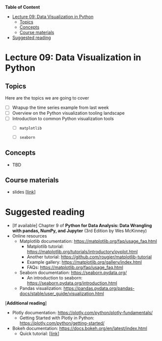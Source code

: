 
**Table of Content**
- [Lecture 09: Data Visualization in Python](#lecture-09-data-visualization-in-python)
  - [Topics](#topics)
  - [Concepts](#concepts)
  - [Course materials](#course-materials)
- [Suggested reading](#suggested-reading)

# Lecture 09: Data Visualization in Python

## Topics
Here are the topics we are going to cover
* [ ] Wrapup the time series example from last week
* [ ] Overview on the Python visualization tooling landscape
* [ ] Introduction to common Python visualization tools
  * [ ] `matplotlib`
  * [ ] `seaborn`


## Concepts
* TBD


## Course materials
* slides [[link](TBD)]

# Suggested reading
* [If available] Chapter 9 of **Python for Data Analysis: Data Wrangling with pandas, NumPy, and Jupyter** (3rd Edition by Wes McKinney)
* Online resources
  * Matplotlib  documentation: https://matplotlib.org/faq/usage_faq.html
      * Matplotlib  tutorial: https://matplotlib.org/tutorials/introductory/pyplot.html
      * Another tutorial: https://github.com/rougier/matplotlib-tutorial
      * Example gallery: https://matplotlib.org/gallery/index.html
      * FAQs: https://matplotlib.org/faq/usage_faq.html
  * Seaborn  documentation: https://seaborn.pydata.org/
      * An introduction to seaborn: https://seaborn.pydata.org/introduction.html
  * Pandas visualization: https://pandas.pydata.org/pandas-docs/stable/user_guide/visualization.html

[**Additional reading**]
* Plotly documentation: https://plotly.com/python/plotly-fundamentals/
    * Getting Started with Plotly in Python: https://plotly.com/python/getting-started/
* Bokeh documentation: https://docs.bokeh.org/en/latest/index.html
    * Quick tutorial: [[link](https://mybinder.org/v2/gh/bokeh/bokeh-notebooks/master?filepath=tutorial%2F00%20-%20Introduction%20and%20Setup.ipynb)]
 
